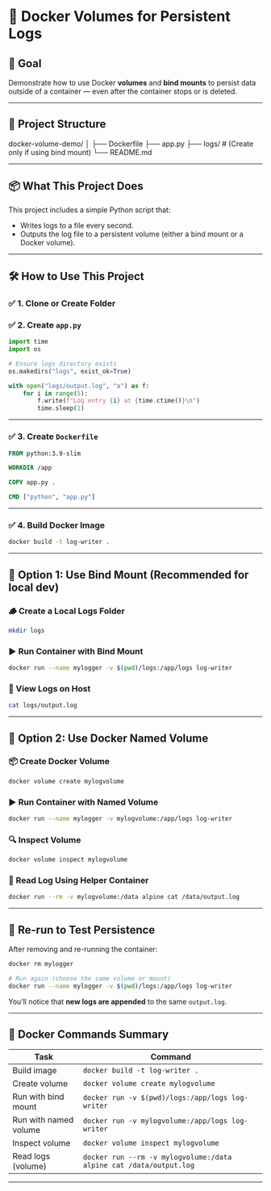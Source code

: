 
# 🐳 Docker Volumes for Persistent Logs

## 🧠 Goal
Demonstrate how to use Docker **volumes** and **bind mounts** to persist data outside of a container — even after the container stops or is deleted.

---

## 📁 Project Structure



docker-volume-demo/
│
├── Dockerfile
├── app.py
├── logs/                # (Create only if using bind mount)
└── README.md



---

## 📦 What This Project Does

This project includes a simple Python script that:
- Writes logs to a file every second.
- Outputs the log file to a persistent volume (either a bind mount or a Docker volume).

---

## 🛠️ How to Use This Project

### ✅ 1. Clone or Create Folder


### ✅ 2. Create `app.py`

```python
import time
import os

# Ensure logs directory exists
os.makedirs("logs", exist_ok=True)

with open("logs/output.log", "a") as f:
    for i in range(5):
        f.write(f"Log entry {i} at {time.ctime()}\n")
        time.sleep(1)
```

---

### ✅ 3. Create `Dockerfile`

```Dockerfile
FROM python:3.9-slim

WORKDIR /app

COPY app.py .

CMD ["python", "app.py"]
```

---

### ✅ 4. Build Docker Image

```bash
docker build -t log-writer .
```

---

## 🧪 Option 1: Use Bind Mount (Recommended for local dev)

### 🪵 Create a Local Logs Folder

```bash
mkdir logs
```

### ▶️ Run Container with Bind Mount

```bash
docker run --name mylogger -v $(pwd)/logs:/app/logs log-writer
```

### 📄 View Logs on Host

```bash
cat logs/output.log
```

---

## 🧪 Option 2: Use Docker Named Volume

### 📦 Create Docker Volume

```bash
docker volume create mylogvolume
```

### ▶️ Run Container with Named Volume

```bash
docker run --name mylogger -v mylogvolume:/app/logs log-writer
```

### 🔍 Inspect Volume

```bash
docker volume inspect mylogvolume
```

### 🧾 Read Log Using Helper Container

```bash
docker run --rm -v mylogvolume:/data alpine cat /data/output.log
```

---

## 🔁 Re-run to Test Persistence

After removing and re-running the container:

```bash
docker rm mylogger

# Run again (choose the same volume or mount)
docker run --name mylogger -v $(pwd)/logs:/app/logs log-writer
```

You’ll notice that **new logs are appended** to the same `output.log`.

---

## 🧰 Docker Commands Summary

| Task                  | Command                                                            |
| --------------------- | ------------------------------------------------------------------ |
| Build image           | `docker build -t log-writer .`                                     |
| Create volume         | `docker volume create mylogvolume`                                 |
| Run with bind mount   | `docker run -v $(pwd)/logs:/app/logs log-writer`                   |
| Run with named volume | `docker run -v mylogvolume:/app/logs log-writer`                   |
| Inspect volume        | `docker volume inspect mylogvolume`                                |
| Read logs (volume)    | `docker run --rm -v mylogvolume:/data alpine cat /data/output.log` |

---







